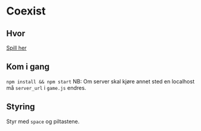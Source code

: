 # Coexist

## Hvor
[Spill her](http://coexist.ftl.no)

## Kom i gang
```npm install && npm start```
NB: Om server skal kjøre annet sted en localhost må ```server_url``` i ```game.js``` endres.

## Styring
Styr med ```space``` og piltastene.
